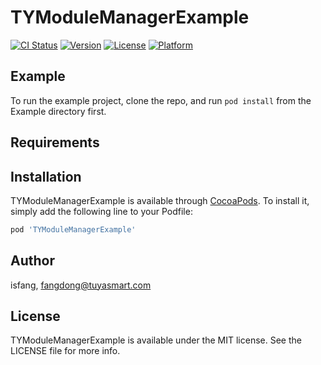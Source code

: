# TYModuleManagerExample

[![CI Status](https://img.shields.io/travis/isfang/TYModuleManagerExample.svg?style=flat)](https://travis-ci.org/isfang/TYModuleManagerExample)
[![Version](https://img.shields.io/cocoapods/v/TYModuleManagerExample.svg?style=flat)](https://cocoapods.org/pods/TYModuleManagerExample)
[![License](https://img.shields.io/cocoapods/l/TYModuleManagerExample.svg?style=flat)](https://cocoapods.org/pods/TYModuleManagerExample)
[![Platform](https://img.shields.io/cocoapods/p/TYModuleManagerExample.svg?style=flat)](https://cocoapods.org/pods/TYModuleManagerExample)

## Example

To run the example project, clone the repo, and run `pod install` from the Example directory first.

## Requirements

## Installation

TYModuleManagerExample is available through [CocoaPods](https://cocoapods.org). To install
it, simply add the following line to your Podfile:

```ruby
pod 'TYModuleManagerExample'
```

## Author

isfang, fangdong@tuyasmart.com

## License

TYModuleManagerExample is available under the MIT license. See the LICENSE file for more info.
